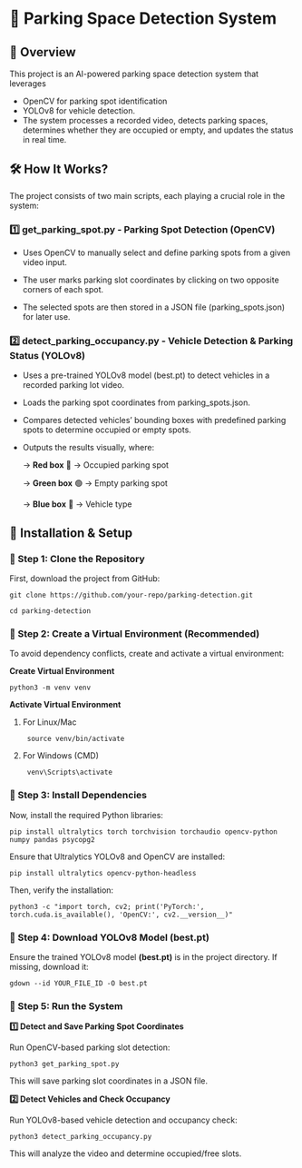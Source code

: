 # 🚗 Parking Space Detection System

## 📌 Overview

This project is an AI-powered parking space detection system that leverages 

* OpenCV for parking spot identification
* YOLOv8 for vehicle detection. 
* The system processes a recorded video, detects parking spaces, determines whether they are occupied or empty, and updates the status in real time.


## 🛠️ How It Works?

The project consists of two main scripts, each playing a crucial role in the system:

### 1️⃣ get_parking_spot.py - Parking Spot Detection (OpenCV)

* Uses OpenCV to manually select and define parking spots from a given video input.

* The user marks parking slot coordinates by clicking on two opposite corners of each spot.

* The selected spots are then stored in a JSON file (parking_spots.json) for later use.

### 2️⃣ detect_parking_occupancy.py - Vehicle Detection & Parking Status (YOLOv8)

* Uses a pre-trained YOLOv8 model (best.pt) to detect vehicles in a recorded parking lot video.

* Loads the parking spot coordinates from parking_spots.json.

* Compares detected vehicles’ bounding boxes with predefined parking spots to determine occupied or empty spots.

* Outputs the results visually, where:

    -> **Red box** 🔴 → Occupied parking spot

    -> **Green box** 🟢 → Empty parking spot

    -> **Blue box** 🔵 → Vehicle type 


## 🚀 Installation & Setup

### 📌 Step 1: Clone the Repository
First, download the project from GitHub:


    git clone https://github.com/your-repo/parking-detection.git

    cd parking-detection

### 📌 Step 2: Create a Virtual Environment (Recommended)
To avoid dependency conflicts, create and activate a virtual environment:    

**Create Virtual Environment**

    python3 -m venv venv  

**Activate Virtual Environment**
   
1. For Linux/Mac

        source venv/bin/activate 

2. For Windows (CMD)

        venv\Scripts\activate  

### 📌 Step 3: Install Dependencies     

Now, install the required Python libraries:

    pip install ultralytics torch torchvision torchaudio opencv-python numpy pandas psycopg2


Ensure that Ultralytics YOLOv8 and OpenCV are installed:

    pip install ultralytics opencv-python-headless

Then, verify the installation:

    python3 -c "import torch, cv2; print('PyTorch:', torch.cuda.is_available(), 'OpenCV:', cv2.__version__)"



### 📌 Step 4: Download YOLOv8 Model (best.pt)

Ensure the trained YOLOv8 model **(best.pt)** is in the project directory. If missing, download it:

    gdown --id YOUR_FILE_ID -O best.pt



### 📌 Step 5: Run the System

**1️⃣ Detect and Save Parking Spot Coordinates**

Run OpenCV-based parking slot detection:

    python3 get_parking_spot.py 

This will save parking slot coordinates in a JSON file.

**2️⃣ Detect Vehicles and Check Occupancy**

Run YOLOv8-based vehicle detection and occupancy check:

    python3 detect_parking_occupancy.py 

This will analyze the video and determine occupied/free slots.




